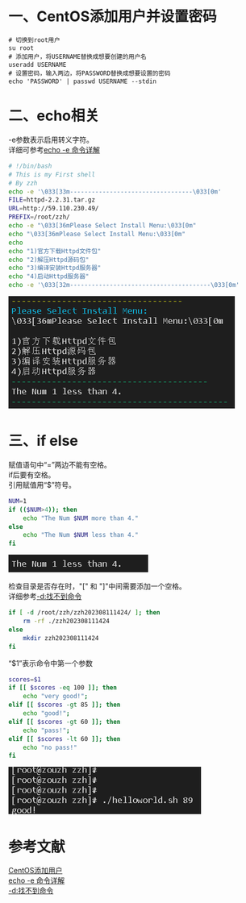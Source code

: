# 一、CentOS添加用户并设置密码

```shell
# 切换到root用户
su root
# 添加用户，将USERNAME替换成想要创建的用户名
useradd USERNAME
# 设置密码，输入两边，将PASSWORD替换成想要设置的密码
echo 'PASSWORD' | passwd USERNAME --stdin
```

# 二、echo相关
-e参数表示启用转义字符。    
详细可参考[echo -e 命令详解](https://blog.csdn.net/qq_36412526/article/details/111411270)

```bash
# !/bin/bash
# This is my First shell
# By zzh
echo -e '\033[33m----------------------------------\033[0m'
FILE=httpd-2.2.31.tar.gz
URL=http://59.110.230.49/
PREFIX=/root/zzh/
echo -e "\033[36mPlease Select Install Menu:\033[0m"
echo "\033[36mPlease Select Install Menu:\033[0m"
echo
echo "1)官方下载Httpd文件包"
echo "2)解压Httpd源码包"
echo "3)编译安装Httpd服务器"
echo "4)启动Httpd服务器"
echo -e '\033[32m---------------------------------------\033[0m'
```

![20230811143627](https://raw.githubusercontent.com/ZZh2333/picgoResource/main/img/20230811143627.png)

# 三、if else

赋值语句中“=”两边不能有空格。  
if后要有空格。  
引用赋值用“$”符号。  

```bash
NUM=1
if (($NUM>4)); then
    echo "The Num $NUM more than 4."
else
    echo "The Num $NUM less than 4."
fi
```

![20230811144405](https://raw.githubusercontent.com/ZZh2333/picgoResource/main/img/20230811144405.png)

检查目录是否存在时，"[" 和 "]"中间需要添加一个空格。  
详细参考[-d:找不到命令](https://qa.1r1g.com/sf/ask/1593797341/)

```bash
if [ -d /root/zzh/zzh202308111424/ ]; then
    rm -rf ./zzh202308111424
else
    mkdir zzh202308111424
fi
```

“$1”表示命令中第一个参数

```bash
scores=$1
if [[ $scores -eq 100 ]]; then
    echo "very good!";
elif [[ $scores -gt 85 ]]; then
    echo "good!";
elif [[ $scores -gt 60 ]]; then
    echo "pass!";
elif [[ $scores -lt 60 ]]; then
    echo "no pass!"
fi

```

![20230811153837](https://raw.githubusercontent.com/ZZh2333/picgoResource/main/img/20230811153837.png)

# 参考文献

[CentOS添加用户](https://www.python100.com/html/83367.html)  
[echo -e 命令详解](https://blog.csdn.net/qq_36412526/article/details/111411270)  
[-d:找不到命令](https://qa.1r1g.com/sf/ask/1593797341/)